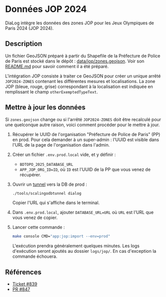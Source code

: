 # Données JOP 2024

DiaLog intègre les données des zones JOP pour les Jeux Olympiques de Paris 2024 (JOP 2024).

## Description

Un fichier GeoJSON préparé à partir du Shapefile de la Préfecture de Police de Paris est stocké dans le dépôt : [data/jop/zones.geojson](../../data/jop/zones.geojson). Voir son [README.md](../../data/jop) pour savoir comment il a été préparé.

L'intégration JOP consiste à traiter ce GeoJSON pour créer un unique arrêté `JOP2024-ZONES` contenant les différentes mesures et localisations. La zone JOP (bleue, rouge, grise) correspondant à la localisation est indiquée en remplissant le champ `otherExemptedTypeText`.

## Mettre à jour les données

Si `zones.geojson` change ou si l'arrêté `JOP2024-ZONES` doit être recalculé pour une quelconque autre raison, voici comment procéder pour le mettre à jour.

1. Récupérer le UUID de l'organisation "Préfecture de Police de Paris" (PP) en prod. Pour cela demander à un super-admin : l'UUID est visible dans l'URL de la page de l'organisation dans l'admin.
2. Créer un fichier `.env.prod.local` vide, et y définir :
    * `BDTOPO_2025_DATABASE_URL`
    * `APP_JOP_ORG_ID=ID`, où `ID` est l'UUID de la PP que vous venez de récupérer.
3. Ouvrir un [tunnel](./db.md#utiliser-une-db-scalingo-en-local) vers la DB de prod :

    ```bash
    ./tools/scalingodbtunnel dialog
    ```

    Copier l'URL qui s'affiche dans le terminal.

4. Dans `.env.prod.local`, ajouter `DATABASE_URL=URL` où `URL` est l'URL que vous venez de copier.
5. Lancer cette commande :

    ```bash
    make console CMD="app:jop:import --env=prod"
    ```

    L'exécution prendra généralement quelques minutes. Les logs d'exécution seront ajoutés au dossier `logs/jop/`. En cas d'exception la commande échouera.

## Références

* [Ticket #839](https://github.com/MTES-MCT/dialog/issues/839)
* [PR #847](https://github.com/MTES-MCT/dialog/pull/847)
